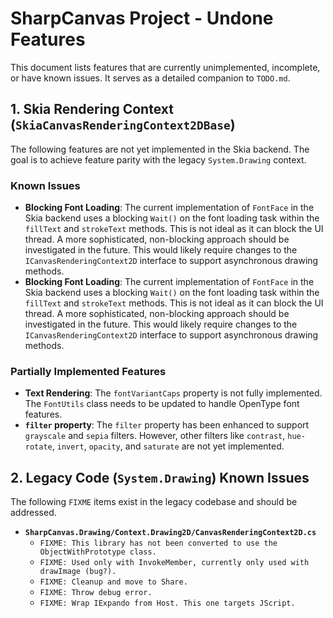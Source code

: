 # SharpCanvas Project - Undone Features

This document lists features that are currently unimplemented, incomplete, or have known issues. It serves as a detailed companion to `TODO.md`.

## 1. Skia Rendering Context (`SkiaCanvasRenderingContext2DBase`)
The following features are not yet implemented in the Skia backend. The goal is to achieve feature parity with the legacy `System.Drawing` context.

### Known Issues
- **Blocking Font Loading**: The current implementation of `FontFace` in the Skia backend uses a blocking `Wait()` on the font loading task within the `fillText` and `strokeText` methods. This is not ideal as it can block the UI thread. A more sophisticated, non-blocking approach should be investigated in the future. This would likely require changes to the `ICanvasRenderingContext2D` interface to support asynchronous drawing methods.
- **Blocking Font Loading**: The current implementation of `FontFace` in the Skia backend uses a blocking `Wait()` on the font loading task within the `fillText` and `strokeText` methods. This is not ideal as it can block the UI thread. A more sophisticated, non-blocking approach should be investigated in the future. This would likely require changes to the `ICanvasRenderingContext2D` interface to support asynchronous drawing methods.

### Partially Implemented Features
- **Text Rendering**: The `fontVariantCaps` property is not fully implemented. The `FontUtils` class needs to be updated to handle OpenType font features.
- **`filter` property**: The `filter` property has been enhanced to support `grayscale` and `sepia` filters. However, other filters like `contrast`, `hue-rotate`, `invert`, `opacity`, and `saturate` are not yet implemented.

## 2. Legacy Code (`System.Drawing`) Known Issues
The following `FIXME` items exist in the legacy codebase and should be addressed.

- **`SharpCanvas.Drawing/Context.Drawing2D/CanvasRenderingContext2D.cs`**
  - `FIXME: This library has not been converted to use the ObjectWithPrototype class.`
  - `FIXME: Used only with InvokeMember, currently only used with drawImage (bug?).`
  - `FIXME: Cleanup and move to Share.`
  - `FIXME: Throw debug error.`
  - `FIXME: Wrap IExpando from Host. This one targets JScript.`
